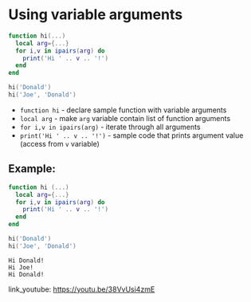 # Using variable arguments

```lua
function hi(...)
  local arg={...}
  for i,v in ipairs(arg) do
    print('Hi ' .. v .. '!')
  end
end

hi('Donald')
hi('Joe', 'Donald')
```

- `function hi` - declare sample function with variable arguments
- `local arg` - make `arg` variable contain list of function arguments
- `for i,v in ipairs(arg)` - iterate through all arguments
- `print('Hi ' .. v .. '!')` - sample code that prints argument value (access from `v` variable)

## Example: 
```lua
function hi (...)
  local arg={...}
  for i,v in ipairs(arg) do
    print('Hi ' .. v .. '!')
  end
end

hi('Donald')
hi('Joe', 'Donald')
```
```
Hi Donald!
Hi Joe!
Hi Donald!

```

link_youtube: https://youtu.be/38VvUsi4zmE

